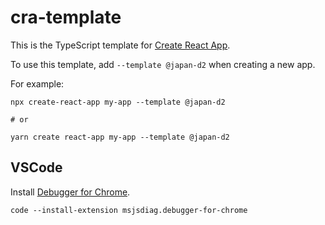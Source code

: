 # cra-template

This is the TypeScript template for [Create React App](https://github.com/facebook/create-react-app).

To use this template, add `--template @japan-d2` when creating a new app.

For example:

```
npx create-react-app my-app --template @japan-d2

# or

yarn create react-app my-app --template @japan-d2
```

## VSCode

Install [Debugger for Chrome](https://marketplace.visualstudio.com/items?itemName=msjsdiag.debugger-for-chrome).

```
code --install-extension msjsdiag.debugger-for-chrome
```
